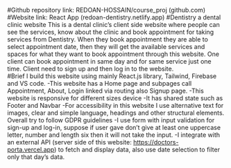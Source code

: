 #Github repository link: REDOAN-HOSSAIN/course_proj (github.com)
#Website link: React App (redoan-dentistry.netlify.app)
#Dentistry a dental clinic website
This is a dental clinic’s client side website where people can see the services, know about the clinic and book appointment for taking services from Dentistry. When they book appointment they are able to select appointment date, then they will get the available services and spaces for what they want to book appointment through this website. One client can book appointment in same day and for same service just one time. Client need to sign up and then log in to the website.  
#Brief
 I build this website using mainly React.js library, Tailwind, Firebase and VS code. 
	-This website has a Home page and subpages call Appointment, About, Login linked via routing also Signup page.
	-This website is responsive for different sizes device
	-It has shared state such as Footer and Navbar 
	-For accessibility in this website I use alternative text for images, clear and simple language, headings and other structural elements. Overall try to follow GDPR guidelines
	-I use form with input validation for sign-up and log-in, suppose if user gave don’t give at least one uppercase letter, number and length six then it will not take the input. 
	-I integrate with an external API (server side of this website: https://doctors-porta.vercel.app) to fetch and display data, also use date selection to filter only that day’s data. 
